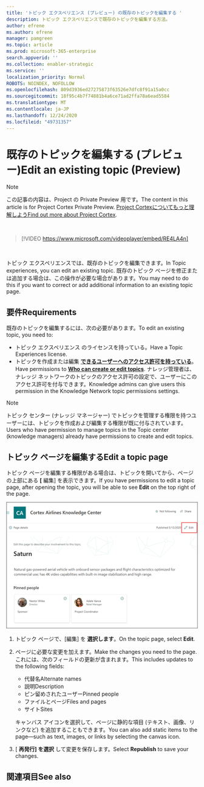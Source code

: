```yaml
---
title: 'トピック エクスペリエンス (プレビュー) の既存のトピックを編集する '
description: トピック エクスペリエンスで既存のトピックを編集する方法。
author: efrene
ms.author: efrene
manager: pamgreen
ms.topic: article
ms.prod: microsoft-365-enterprise
search.appverid: ''
ms.collection: enabler-strategic
ms.service: ''
localization_priority: Normal
ROBOTS: NOINDEX, NOFOLLOW
ms.openlocfilehash: 809d3936ed27275873f63526e7dfc8f91a15a0cc
ms.sourcegitcommit: 18f95c4b7f74881b4a6ce71ad2ffa78a6ead5584
ms.translationtype: MT
ms.contentlocale: ja-JP
ms.lasthandoff: 12/24/2020
ms.locfileid: "49731357"
---
```

# <a name="edit-an-existing-topic-preview"></a><span data-ttu-id="130a3-103">既存のトピックを編集する (プレビュー)</span><span class="sxs-lookup"><span data-stu-id="130a3-103">Edit an existing topic (Preview)</span></span>

> [!Note] 
> <span data-ttu-id="130a3-104">この記事の内容は、Project の Private Preview 用です。</span><span class="sxs-lookup"><span data-stu-id="130a3-104">The content in this article is for Project Cortex Private Preview.</span></span> <span data-ttu-id="130a3-105">[Project Cortexについてもっと理解しよう](https://aka.ms/projectcortex)</span><span class="sxs-lookup"><span data-stu-id="130a3-105">[Find out more about Project Cortex](https://aka.ms/projectcortex).</span></span>

</br>

> [!VIDEO https://www.microsoft.com/videoplayer/embed/RE4LA4n]  

</br>

<span data-ttu-id="130a3-106">トピック エクスペリエンスでは、既存のトピックを編集できます。</span><span class="sxs-lookup"><span data-stu-id="130a3-106">In Topic experiences, you can edit an existing topic.</span></span> <span data-ttu-id="130a3-107">既存のトピック ページを修正または追加する場合は、この操作が必要な場合があります。</span><span class="sxs-lookup"><span data-stu-id="130a3-107">You may need to do this if you want to correct or add additional information to an existing topic page.</span></span> 

## <a name="requirements"></a><span data-ttu-id="130a3-108">要件</span><span class="sxs-lookup"><span data-stu-id="130a3-108">Requirements</span></span>

<span data-ttu-id="130a3-109">既存のトピックを編集するには、次の必要があります。</span><span class="sxs-lookup"><span data-stu-id="130a3-109">To edit an existing topic, you need to:</span></span>
- <span data-ttu-id="130a3-110">トピック エクスペリエンス のライセンスを持っている。</span><span class="sxs-lookup"><span data-stu-id="130a3-110">Have a Topic Experiences license.</span></span>
- <span data-ttu-id="130a3-111">トピックを作成または編集 [**できるユーザーへのアクセス許可を持っている**](https://docs.microsoft.com/microsoft-365/knowledge/topic-experiences-user-permissions)。</span><span class="sxs-lookup"><span data-stu-id="130a3-111">Have permissions to [**Who can create or edit topics**](https://docs.microsoft.com/microsoft-365/knowledge/topic-experiences-user-permissions).</span></span> <span data-ttu-id="130a3-112">ナレッジ管理者は、ナレッジ ネットワークのトピックのアクセス許可の設定で、ユーザーにこのアクセス許可を付与できます。</span><span class="sxs-lookup"><span data-stu-id="130a3-112">Knowledge admins can give users this permission in the Knowledge Network topic permissions settings.</span></span> 

> [!Note] 
> <span data-ttu-id="130a3-113">トピック センター (ナレッジ マネージャー) でトピックを管理する権限を持つユーザーには、トピックを作成および編集する権限が既に付与されています。</span><span class="sxs-lookup"><span data-stu-id="130a3-113">Users who have permission to manage topics in the Topic center (knowledge managers) already have permissions to create and edit topics.</span></span>

## <a name="edit-a-topic-page"></a><span data-ttu-id="130a3-114">トピック ページを編集する</span><span class="sxs-lookup"><span data-stu-id="130a3-114">Edit a topic page</span></span>

<span data-ttu-id="130a3-115">トピック ページを編集する権限がある場合は、トピックを開いてから、ページの上部にある **[** 編集] を表示できます。</span><span class="sxs-lookup"><span data-stu-id="130a3-115">If you have permissions to edit a topic page, after opening the topic, you will be able to see **Edit** on the top right of the page.</span></span>

   ![コントロールを編集する](../media/knowledge-management/topic-page-edit.png) </br> 

1. <span data-ttu-id="130a3-117">トピック ページで、[編集] を **選択します**。</span><span class="sxs-lookup"><span data-stu-id="130a3-117">On the topic page, select **Edit**.</span></span>

2. <span data-ttu-id="130a3-118">ページに必要な変更を加えます。</span><span class="sxs-lookup"><span data-stu-id="130a3-118">Make the changes you need to the page.</span></span> <span data-ttu-id="130a3-119">これには、次のフィールドの更新が含まれます。</span><span class="sxs-lookup"><span data-stu-id="130a3-119">This includes updates to the following fields:</span></span>

    -  <span data-ttu-id="130a3-120">代替名</span><span class="sxs-lookup"><span data-stu-id="130a3-120">Alternate names</span></span>
    -  <span data-ttu-id="130a3-121">説明</span><span class="sxs-lookup"><span data-stu-id="130a3-121">Description</span></span>
    -  <span data-ttu-id="130a3-122">ピン留めされたユーザー</span><span class="sxs-lookup"><span data-stu-id="130a3-122">Pinned people</span></span>
    -  <span data-ttu-id="130a3-123">ファイルとページ</span><span class="sxs-lookup"><span data-stu-id="130a3-123">Files and pages</span></span>
    -  <span data-ttu-id="130a3-124">サイト</span><span class="sxs-lookup"><span data-stu-id="130a3-124">Sites</span></span>

    <span data-ttu-id="130a3-125">キャンバス アイコンを選択して、ページに静的な項目 (テキスト、画像、リンクなど) を追加することもできます。</span><span class="sxs-lookup"><span data-stu-id="130a3-125">You can also add static items to the page—such as text, images, or links by selecting the canvas icon.</span></span>

3. <span data-ttu-id="130a3-126">[ **再発行] を選択** して変更を保存します。</span><span class="sxs-lookup"><span data-stu-id="130a3-126">Select **Republish** to save your changes.</span></span>


## <a name="see-also"></a><span data-ttu-id="130a3-127">関連項目</span><span class="sxs-lookup"><span data-stu-id="130a3-127">See also</span></span>



  







